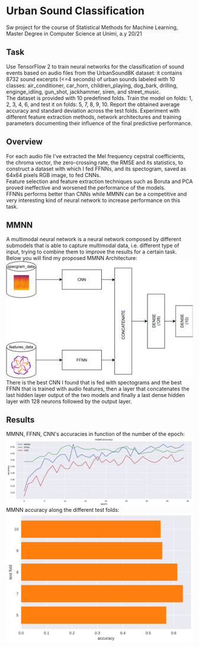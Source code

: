 # Urban Sound Classification
Sw project for the course of Statistical Methods for Machine Learning, Master Degree in Computer Science at Unimi, a.y 20/21 

## Task
Use TensorFlow 2 to train neural networks for the classification of sound events based on audio files from the UrbanSound8K dataset: it contains 8732 sound excerpts (<=4 seconds) of urban sounds labeled with 10 classes: air_conditioner, car_horn, children_playing, dog_bark, drilling, enginge_idling, gun_shot, jackhammer, siren, and street_music.  
The dataset is provided with 10 predefined folds. Train the model on folds: 1, 2, 3, 4, 6, and test it on folds: 5, 7, 8, 9, 10. Report the obtained average accuracy and standard deviation across the test folds. Experiment with different feature extraction methods, network architectures and training parameters documenting their influence of the final predictive performance.  

## Overview
For each audio file I've extracted the Mel frequency cepstral coefficients, the chroma vector, the zero-crossing rate, the RMSE and its statistics, to construct a dataset with which I fed FFNNs, and its spectogram, saved as 64x64 pixels RGB image, to fed CNNs.  
Feature selection and feature extraction techniques such as Boruta and PCA proved ineffective and worsened the performance of the models.  
FFNNs performs better than CNNs while MMNN can be a competitive and very interesting kind of neural network to increase performance on this task.

## MMNN
A multimodal neural network is a neural network composed by different submodels that is able to capture multimodal data, i.e. different type of input, trying to combine them to improve the results for a certain task.
Below you will find my proposed MMNN Architecture:
![mmnn-arch](img/mmnn-arch.png)
There is the best CNN I found that is fed with spectograms and the best FFNN that is trained with audio features, then a layer that concatenates the last hidden layer output of the two models and finally a last dense hidden layer with 128 neurons followed by the output layer.  

## Results
MMNN, FFNN, CNN's accuracies in function of the number of the epoch:  
![best_nn_acc](img/best_nn_acc.png)
MMNN accuracy along the different test folds:
![mmnn_acc](img/mmnn_acc.png)
